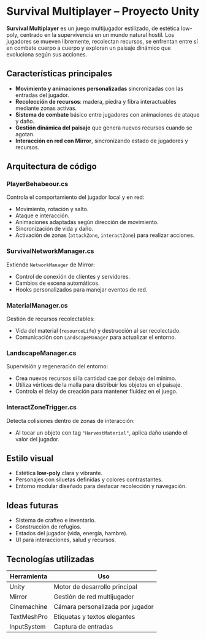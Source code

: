
#  Survival Multiplayer – Proyecto Unity

**Survival Multiplayer** es un juego multijugador estilizado, de estética low-poly, centrado en la supervivencia en un mundo natural hostil. Los jugadores se mueven libremente, recolectan recursos, se enfrentan entre sí en combate cuerpo a cuerpo y exploran un paisaje dinámico que evoluciona según sus acciones.

##  Características principales

- **Movimiento y animaciones personalizadas** sincronizadas con las entradas del jugador.
- **Recolección de recursos**: madera, piedra y fibra interactuables mediante zonas activas.
- **Sistema de combate** básico entre jugadores con animaciones de ataque y daño.
- **Gestión dinámica del paisaje** que genera nuevos recursos cuando se agotan.
- **Interacción en red con Mirror**, sincronizando estado de jugadores y recursos.

##  Arquitectura de código

### PlayerBehabeour.cs  
Controla el comportamiento del jugador local y en red:
- Movimiento, rotación y salto.
- Ataque e interacción.
- Animaciones adaptadas según dirección de movimiento.
- Sincronización de vida y daño.
- Activación de zonas (`attackZone`, `interactZone`) para realizar acciones.

### SurvivalNetworkManager.cs  
Extiende `NetworkManager` de Mirror:
- Control de conexión de clientes y servidores.
- Cambios de escena automáticos.
- Hooks personalizados para manejar eventos de red.

### MaterialManager.cs  
Gestión de recursos recolectables:
- Vida del material (`resourceLife`) y destrucción al ser recolectado.
- Comunicación con `LandscapeManager` para actualizar el entorno.

### LandscapeManager.cs  
Supervisión y regeneración del entorno:
- Crea nuevos recursos si la cantidad cae por debajo del mínimo.
- Utiliza vértices de la malla para distribuir los objetos en el paisaje.
- Controla el delay de creación para mantener fluidez en el juego.

### InteractZoneTrigger.cs  
Detecta colisiones dentro de zonas de interacción:
- Al tocar un objeto con tag `"HarvestMaterial"`, aplica daño usando el valor del jugador.

## Estilo visual

- Estética **low-poly** clara y vibrante.
- Personajes con siluetas definidas y colores contrastantes.
- Entorno modular diseñado para destacar recolección y navegación.

##  Ideas futuras

- Sistema de crafteo e inventario.
- Construcción de refugios.
- Estados del jugador (vida, energía, hambre).
- UI para interacciones, salud y recursos.

##  Tecnologías utilizadas

| Herramienta      | Uso                         |
|------------------|-----------------------------|
| Unity            | Motor de desarrollo principal |
| Mirror           | Gestión de red multijugador |
| Cinemachine      | Cámara personalizada por jugador |
| TextMeshPro      | Etiquetas y textos elegantes |
| InputSystem      | Captura de entradas |
